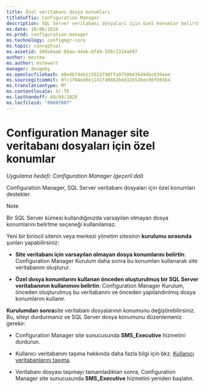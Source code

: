 ```yaml
---
title: Özel veritabanı dosya konumları
titleSuffix: Configuration Manager
description: SQL Server veritabanı dosyaları için özel konumlar belirtmeyi öğrenin.
ms.date: 10/06/2016
ms.prod: configuration-manager
ms.technology: configmgr-core
ms.topic: conceptual
ms.assetid: 500a9aa6-68aa-44eb-bf49-350c1314a697
author: mestew
ms.author: mstewart
manager: dougeby
ms.openlocfilehash: e8e4bf4eb11502d798ffa97500436494bc639aae
ms.sourcegitcommit: 8fc1704ed0e1141f46662bdd32b52bec00fb93b4
ms.translationtype: MT
ms.contentlocale: tr-TR
ms.lasthandoff: 09/09/2020
ms.locfileid: "89607607"
---
```

# <a name="custom-locations-for-configuration-manager-site-database-files"></a>Configuration Manager site veritabanı dosyaları için özel konumlar

*Uygulama hedefi: Configuration Manager (geçerli dal)*

 Configuration Manager, SQL Server veritabanı dosyaları için özel konumları destekler.  

> [!NOTE]  
>  Bir SQL Server kümesi kullandığınızda varsayılan olmayan dosya konumlarını belirtme seçeneği kullanılamaz.  

 Yeni bir birincil sitenin veya merkezi yönetim sitesinin **kurulumu sırasında** şunları yapabilirsiniz:  

-   **Site veritabanı için varsayılan olmayan dosya konumlarını belirtin**: Configuration Manager Kurulum daha sonra bu konumları kullanarak site veritabanını oluşturur.  

-   **Özel dosya konumlarını kullanan önceden oluşturulmuş bir SQL Server veritabanının kullanımını belirtin**: Configuration Manager Kurulum, önceden oluşturulmuş bu veritabanını ve önceden yapılandırılmış dosya konumlarını kullanır.  

**Kurulumdan sonra**site veritabanı dosyalarının konumunu değiştirebilirsiniz. Bu, siteyi durdurmanız ve SQL Server dosya konumunu düzenlemeniz gerekir:  

-   Configuration Manager site sunucusunda **SMS_Executive** hizmetini durdurun.  

-   Kullanıcı veritabanını taşıma hakkında daha fazla bilgi için bkz. [Kullanıcı veritabanlarını taşıma](/sql/relational-databases/databases/move-user-databases).  

-   Veritabanı dosyası taşımayı tamamladıktan sonra, Configuration Manager site sunucusunda **SMS_Executive** hizmetini yeniden başlatın.